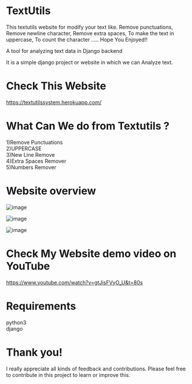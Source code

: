 # TextUtils
This textutils website for modify your text like. Remove punctuations, Remove newline character, Remove extra spaces, To make the text in uppercase, To count the character ..... Hope You Enjoyed!!

A tool for analyzing text data in Django backend

It is a simple django project or website in which we can Analyze text.

# Check This Website

https://textutilssystem.herokuapp.com/

<h1>What Can We do from Textutils ?</h1>
1)Remove Punctuations<br>
2)UPPERCASE<br>
3)New Line Remove<br>
4)Extra Spaces Remover<br>
5)Numbers Remover

# Website overview

![image](https://user-images.githubusercontent.com/95087498/174474988-0120df37-b7b0-4632-990f-d07d958070e2.png)


![image](https://user-images.githubusercontent.com/95087498/174475026-90ef1095-d098-4325-890f-b62147669ac1.png)


![image](https://user-images.githubusercontent.com/95087498/174475097-a63cc292-46cb-4771-ac2c-e00063844c32.png)




# Check My Website demo video on YouTube

https://www.youtube.com/watch?v=gtJisFVyO_U&t=80s

<h1>Requirements</h1>
python3<br>
django<br>

# Thank you!

I really appreciate all kinds of feedback and contributions. Please feel free to contribute in this project to learn or improve this.
